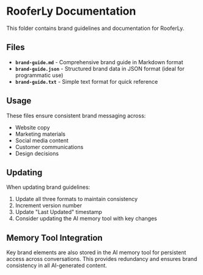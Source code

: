 # RooferLy Documentation

This folder contains brand guidelines and documentation for RooferLy.

## Files

- **`brand-guide.md`** - Comprehensive brand guide in Markdown format
- **`brand-guide.json`** - Structured brand data in JSON format (ideal for programmatic use)
- **`brand-guide.txt`** - Simple text format for quick reference

## Usage

These files ensure consistent brand messaging across:
- Website copy
- Marketing materials
- Social media content
- Customer communications
- Design decisions

## Updating

When updating brand guidelines:
1. Update all three formats to maintain consistency
2. Increment version number
3. Update "Last Updated" timestamp
4. Consider updating the AI memory tool with key changes

## Memory Tool Integration

Key brand elements are also stored in the AI memory tool for persistent access across conversations. This provides redundancy and ensures brand consistency in all AI-generated content.

